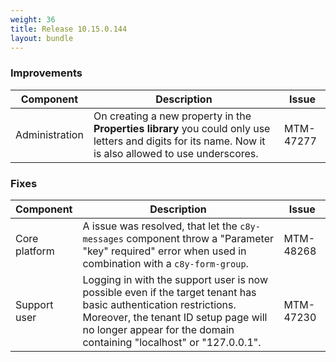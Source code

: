 ```yaml
---
weight: 36
title: Release 10.15.0.144
layout: bundle
---
```


<!--10.15.115.0 - 10.15.0.144-->

### Improvements

<div><table ><colgroup>
<col style="width: 15%;"><col style="width: 70%;"><col style="width: 15%;"></colgroup>
<thead><tr>
<th>
Component</th>
<th>
Description</th>
<th>
Issue</th>
</tr>
</thead><tbody>

<tr>
<td>
Administration</td>
<td>On creating a new property in the <b>Properties library</b> you could only use letters and digits for its name. Now it is also allowed to use underscores.</td>
<td>
MTM-47277</td>
</tr>

</tbody></table>



### Fixes

<div><table ><colgroup>
<col style="width: 15%;"><col style="width: 70%;"><col style="width: 15%;"></colgroup>
<thead><tr>
<th>
Component</th>
<th>
Description</th>
<th>
Issue</th>
</tr>
</thead><tbody>

<tr>
<td>
Core platform</td>
<td>A issue was resolved, that let the <code>c8y-messages</code> component throw a "Parameter "key" required" error when used in combination with a <code>c8y-form-group</code>.</td>
<td>
MTM-48268</td>
</tr>

<tr>
<td>
Support user</td>
<td>Logging in with the support user is now possible even if the target tenant has basic authentication restrictions. Moreover, the tenant ID setup page will no longer appear for the domain containing "localhost" or "127.0.0.1".</td>
<td>
MTM-47230</td>
</tr>
</tbody></table><div>
